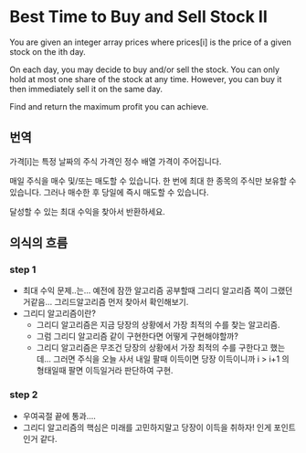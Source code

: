 # Best Time to Buy and Sell Stock II

You are given an integer array prices where prices[i] is the price of a given stock on the ith day.

On each day, you may decide to buy and/or sell the stock. You can only hold at most one share of the stock at any time. However, you can buy it then immediately sell it on the same day.

Find and return the maximum profit you can achieve.

## 번역

가격[i]는 특정 날짜의 주식 가격인 정수 배열 가격이 주어집니다.

매일 주식을 매수 및/또는 매도할 수 있습니다. 한 번에 최대 한 종목의 주식만 보유할 수 있습니다. 그러나 매수한 후 당일에 즉시 매도할 수 있습니다.

달성할 수 있는 최대 수익을 찾아서 반환하세요.

## 의식의 흐름

### step 1
- 최대 수익 문제..는... 예전에 잠깐 알고리즘 공부할때 그리디 알고리즘 쪽이 그랬던거같음... 그리드알고리즘 먼저 찾아서 확인해보기.
- 그리디 알고리즘이란?
  - 그리디 알고리즘은 지금 당장의 상황에서 가장 최적의 수를 찾는 알고리즘.
  - 그럼 그리디 알고리즘 같이 구현한다면 어떻게 구현해야할까?
  - 그리디 알고리즘은 무조건 당장의 상황에서 가장 최적의 수를 구한다고 했는데... 그러면 주식을 오늘 사서 내일 팔때 이득이면 당장 이득이니까 i > i+1 의 형태일때 팔면 이득일거라 판단하여 구현.

### step 2
- 우여곡절 끝에 통과....
- 그리디 알고리즘의 핵심은 미래를 고민하지말고 당장이 이득을 취하자! 인게 포인트인거 같다.